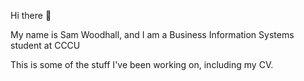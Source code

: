 Hi there 👋

My name is Sam Woodhall, and I am a Business Information Systems student at CCCU

This is some of the stuff I've been working on, including my CV.
